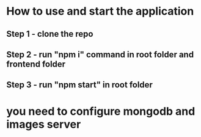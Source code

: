 # How to use and start the application

## Step 1 - clone the repo

## Step 2 - run "npm i" command in root folder and frontend folder

## Step 3 - run "npm start" in root folder

# you need to configure mongodb and images server
